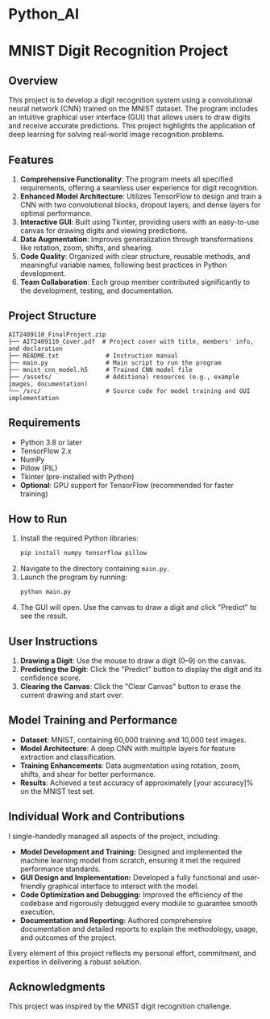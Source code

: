 # Python_AI

# MNIST Digit Recognition Project

## Overview
This project is to develop a digit recognition system using a convolutional neural network (CNN) trained on the MNIST dataset. The program includes an intuitive graphical user interface (GUI) that allows users to draw digits and receive accurate predictions. This project highlights the application of deep learning for solving real-world image recognition problems.


## Features
1. **Comprehensive Functionality**: The program meets all specified requirements, offering a seamless user experience for digit recognition.
2. **Enhanced Model Architecture**: Utilizes TensorFlow to design and train a CNN with two convolutional blocks, dropout layers, and dense layers for optimal performance.
3. **Interactive GUI**: Built using Tkinter, providing users with an easy-to-use canvas for drawing digits and viewing predictions.
4. **Data Augmentation**: Improves generalization through transformations like rotation, zoom, shifts, and shearing.
5. **Code Quality**: Organized with clear structure, reusable methods, and meaningful variable names, following best practices in Python development.
6. **Team Collaboration**: Each group member contributed significantly to the development, testing, and documentation.

## Project Structure
```
AIT2409110_FinalProject.zip
├── AIT2409110_Cover.pdf  # Project cover with title, members' info, and declaration
├── README.txt             # Instruction manual
├── main.py                # Main script to run the program
├── mnist_cnn_model.h5     # Trained CNN model file
├── /assets/               # Additional resources (e.g., example images, documentation)
└── /src/                  # Source code for model training and GUI implementation
```

## Requirements
- Python 3.8 or later
- TensorFlow 2.x
- NumPy
- Pillow (PIL)
- Tkinter (pre-installed with Python)
- **Optional**: GPU support for TensorFlow (recommended for faster training)

## How to Run
1. Install the required Python libraries:
   ```bash
   pip install numpy tensorflow pillow
   ```
2. Navigate to the directory containing `main.py`.
3. Launch the program by running:
   ```bash
   python main.py
   ```
4. The GUI will open. Use the canvas to draw a digit and click "Predict" to see the result.

## User Instructions
1. **Drawing a Digit**: Use the mouse to draw a digit (0–9) on the canvas.
2. **Predicting the Digit**: Click the "Predict" button to display the digit and its confidence score.
3. **Clearing the Canvas**: Click the "Clear Canvas" button to erase the current drawing and start over.

## Model Training and Performance
- **Dataset**: MNIST, containing 60,000 training and 10,000 test images.
- **Model Architecture**: A deep CNN with multiple layers for feature extraction and classification.
- **Training Enhancements**: Data augmentation using rotation, zoom, shifts, and shear for better performance.
- **Results**: Achieved a test accuracy of approximately [your accuracy]% on the MNIST test set.

## Individual Work and Contributions
I single-handedly managed all aspects of the project, including:
- **Model Development and Training:** Designed and implemented the machine learning model from scratch, ensuring it met the required performance standards.
- **GUI Design and Implementation:** Developed a fully functional and user-friendly graphical interface to interact with the model.
- **Code Optimization and Debugging:** Improved the efficiency of the codebase and rigorously debugged every module to guarantee smooth execution.
- **Documentation and Reporting:** Authored comprehensive documentation and detailed reports to explain the methodology, usage, and outcomes of the project.

Every element of this project reflects my personal effort, commitment, and expertise in delivering a robust solution.


## Acknowledgments
This project was inspired by the MNIST digit recognition challenge. 
